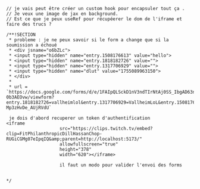 	// je vais peut être créer un custom hook pour encapsuler tout ça .
	// Je veux une image de jax en background.
	// Est ce que je peux useRef pour récupéerer le dom de l'iframe et faire des trucs ?

	/**!SECTION
	 * probleme : je ne peux savoir si le form a change que si la soumission a échoué
	 * <div jsname="o6bZLc">
	 * <input type="hidden" name="entry.1508176613" value="hello">
	 * <input type="hidden" name="entry.1818182726" value="">
	 * <input type="hidden" name="entry.1317706929" value="">
	 * <input type="hidden" name="dlut" value="1755089963150">
	 * </div>
	 *
	 * url = `https://docs.google.com/forms/d/e/1FAIpQLSckD1nV3ndTIrNtAj0SS_IbgAD63n5AMdsQ8IMDr-0b3AEOvw/viewform?
	entry.1818182726=vallheimlol&entry.1317706929=VallheimLoL&entry.1508176613=https://www.twitch.tv/detectivemaxlaite_ware/clip/CovertSpicyHornetStoneLightning-Mp3zHvDe_AUjRVdU`
	 
	 je dois d'abord recuperer un token d'authentification 
	<iframe
						src="https://clips.twitch.tv/embed?clip=FitPhilanthropicDillHassanChop-RUGiCGMg07eIpqIQ&amp;parent=http://localhost:5173/"
						allowfullscreen="true"
						height="378"
						width="620"></iframe>

						il faut un modo pour valider l'envoi des forms 

	
	*/